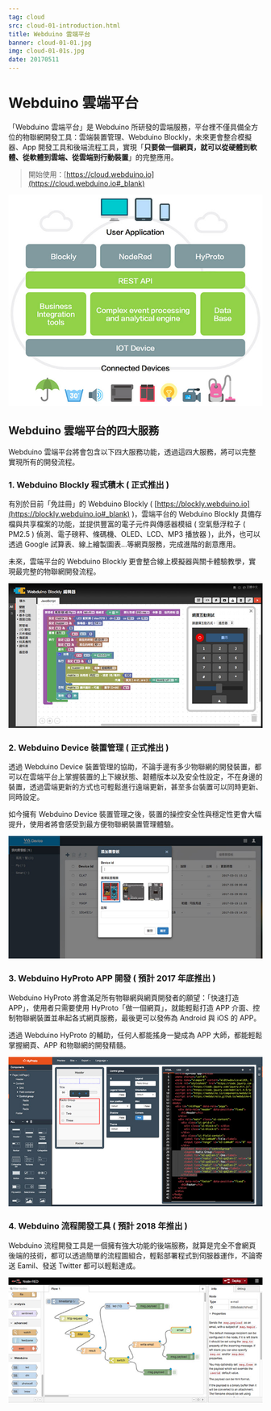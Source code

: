 ```yaml
---
tag: cloud
src: cloud-01-introduction.html
title: Webduino 雲端平台
banner: cloud-01-01.jpg
img: cloud-01-01s.jpg
date: 20170511
---
```


<!-- @@master  = ../../_layout.html-->

<!-- @@block  =  meta-->

<title>Webduino 雲端平台 :::: Webduino = Web × Arduino</title>

<meta name="description" content="「Webduino 雲端平台」是 Webduino 所研發的雲端服務，平台裡不僅具備全方位的物聯網開發工具：雲端裝置管理、Webduino Blockly，未來更會整合模擬器、App 開發工具和後端流程工具，實現「只要做一個網頁，就可以從硬體到軟體、從軟體到雲端、從雲端到行動裝置」的完整應用。">

<meta itemprop="description" content="「Webduino 雲端平台」是 Webduino 所研發的雲端服務，平台裡不僅具備全方位的物聯網開發工具：雲端裝置管理、Webduino Blockly，未來更會整合模擬器、App 開發工具和後端流程工具，實現「只要做一個網頁，就可以從硬體到軟體、從軟體到雲端、從雲端到行動裝置」的完整應用。">

<meta property="og:description" content="「Webduino 雲端平台」是 Webduino 所研發的雲端服務，平台裡不僅具備全方位的物聯網開發工具：雲端裝置管理、Webduino Blockly，未來更會整合模擬器、App 開發工具和後端流程工具，實現「只要做一個網頁，就可以從硬體到軟體、從軟體到雲端、從雲端到行動裝置」的完整應用。">

<meta property="og:title" content="Webduino 雲端平台" >

<meta property="og:url" content="https://webduino.io/tutorials/cloud-01-introduction.html">

<meta property="og:image" content="https://webduino.io/img/tutorials/cloud-01-fb.jpg">

<meta itemprop="image" content="https://webduino.io/img/tutorials/cloud-01-01s.jpg">

<include src="../_include-tutorials.html"></include>

<!-- @@close-->

<!-- @@block  =  preAndNext-->

<include src="../_include-tutorials-content.html"></include>

<!-- @@close-->


<!-- @@block  =  tutorials-->
# Webduino 雲端平台

「Webduino 雲端平台」是 Webduino 所研發的雲端服務，平台裡不僅具備全方位的物聯網開發工具：雲端裝置管理、Webduino Blockly，未來更會整合模擬器、App 開發工具和後端流程工具，實現「**只要做一個網頁，就可以從硬體到軟體、從軟體到雲端、從雲端到行動裝置**」的完整應用。

> 開始使用：[https://cloud.webduino.io](https://cloud.webduino.io#_blank)

![](../img/tutorials/cloud-01-02.jpg)

## Webduino 雲端平台的四大服務

Webduino 雲端平台將會包含以下四大服務功能，透過這四大服務，將可以完整實現所有的開發流程。

### 1. Webduino Blockly 程式積木 ( 正式推出 )

有別於目前「免註冊」的 Webduino Blockly ( [https://blockly.webduino.io](https://blockly.webduino.io#_blank) )，雲端平台的 Webduino Blockly 具備存檔與共享檔案的功能，並提供豐富的電子元件與傳感器模組 ( 空氣懸浮粒子 ( PM2.5 ) 偵測、電子磅秤、條碼機、OLED、LCD、MP3 播放器 )，此外，也可以透過 Google 試算表、線上繪製圖表...等網頁服務，完成進階的創意應用。

未來，雲端平台的 Webduino Blockly 更會整合線上模擬器與關卡體驗教學，實現最完整的物聯網開發流程。

![](../img/tutorials/cloud-01-03.jpg)

### 2. Webduino Device 裝置管理 ( 正式推出 )

透過 Webduino Device 裝置管理的協助，不論手邊有多少物聯網的開發裝置，都可以在雲端平台上掌握裝置的上下線狀態、韌體版本以及安全性設定，不在身邊的裝置，透過雲端更新的方式也可輕鬆進行遠端更新，甚至多台裝置可以同時更新、同時設定。

如今擁有 Webduino Device 裝置管理之後，裝置的操控安全性與穩定性更會大幅提升，使用者將會感受到最方便物聯網裝置管理體驗。

![](../img/tutorials/cloud-01-04.jpg)

### 3. Webduino HyProto APP 開發 ( 預計 2017 年底推出 )

Webduino HyProto 將會滿足所有物聯網與網頁開發者的願望：「快速打造 APP」，使用者只需要使用 HyProto「做一個網頁」，就能輕鬆打造 APP 介面、控制物聯網裝置並串起各式網頁服務，最後更可以發佈為 Android 與 iOS 的 APP。

透過 Webduino HyProto 的輔助，任何人都能搖身一變成為 APP 大師，都能輕鬆掌握網頁、APP 和物聯網的開發精髓。

![](../img/tutorials/cloud-01-05.jpg)

### 4. Webduino 流程開發工具 ( 預計 2018 年推出 )

Webduino 流程開發工具是一個擁有強大功能的後端服務，就算是完全不會網頁後端的技術，都可以透過簡單的流程圖組合，輕鬆部署程式到伺服器運作，不論寄送 Eamil、發送 Twitter 都可以輕鬆達成。

![](../img/tutorials/cloud-01-06.jpg)
<!-- @@close-->
